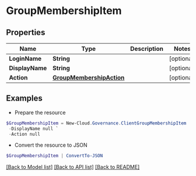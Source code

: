 # GroupMembershipItem
## Properties

Name | Type | Description | Notes
------------ | ------------- | ------------- | -------------
**LoginName** | **String** |  | [optional] 
**DisplayName** | **String** |  | [optional] 
**Action** | [**GroupMembershipAction**](GroupMembershipAction.md) |  | [optional] 

## Examples

- Prepare the resource
```powershell
$GroupMembershipItem = New-Cloud.Governance.ClientGroupMembershipItem  -LoginName null `
 -DisplayName null `
 -Action null
```

- Convert the resource to JSON
```powershell
$GroupMembershipItem | ConvertTo-JSON
```

[[Back to Model list]](../README.md#documentation-for-models) [[Back to API list]](../README.md#documentation-for-api-endpoints) [[Back to README]](../README.md)

